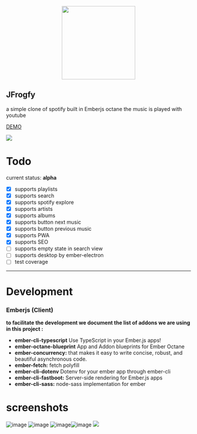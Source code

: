 <div align="center"> <img width="200" src="https://user-images.githubusercontent.com/4649902/53248742-6df70900-3684-11e9-88d0-cfeeb67a430a.png"></div>

JFrogfy
---

a simple clone of spotify built in Emberjs octane the music is played with youtube

[DEMO
](https://www.jfrogfy.com/)

<a href="https://codeclimate.com/github/jdaviderb/JFrogfy/maintainability"><img src="https://api.codeclimate.com/v1/badges/99e9eded1c1d984529b3/maintainability" /></a>
# Todo
current status: **alpha**

- [x] supports playlists
- [x] supports search
- [x] supports spotify explore
- [x] supports artists
- [x] supports albums
- [x] supports button next music
- [x] supports button previous music
- [x] supports PWA
- [x] supports SEO
- [ ] supports empty state in search view
- [ ] supports desktop by ember-electron
- [ ] test coverage
---

# Development

### **Emberjs (Client)**

**to facilitate the development we document the list of addons we are using in this project :**
- **ember-cli-typescript** Use TypeScript in your Ember.js apps!
- **ember-octane-blueprint** App and Addon blueprints for Ember Octane
- **ember-concurrency:** that makes it easy to write concise, robust, and beautiful asynchronous code.
- **ember-fetch:** fetch polyfill
- **ember-cli-dotenv** Dotenv for your ember app through ember-cli
- **ember-cli-fastboot:** Server-side rendering for Ember.js apps
- **ember-cli-sass:** node-sass implementation for ember

# screenshots

![image](https://user-images.githubusercontent.com/4649902/53308675-2f727180-3871-11e9-9d85-97c8c9feb474.png)
![image](https://user-images.githubusercontent.com/4649902/53308615-cdb20780-3870-11e9-9550-427e36a2a4bc.png)
![image](https://user-images.githubusercontent.com/4649902/53308639-f2a67a80-3870-11e9-9425-0f9869486c28.png)![image](https://user-images.githubusercontent.com/4649902/53308597-a52a0d80-3870-11e9-9b1a-a8da8f2cbeb5.png)
![](https://media.giphy.com/media/m9cko2IAd5tLHFUBRU/giphy.gif)
